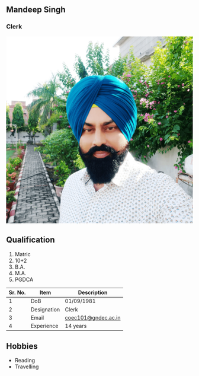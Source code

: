 ## Mandeep Singh

### Clerk

![Display picture](Photos/Mandeep.png)

## Qualification

1. Matric 
2. 10+2
3. B.A.
4. M.A.
5. PGDCA


| Sr. No. | Item        | Description     |
| ------- | ----------- | --------------- |
| 1       | DoB         | 01/09/1981      |
| 2       | Designation | Clerk       |
| 3       | Email       | coec101@gndec.ac.in |
| 4       | Experience  | 14 years         |

## Hobbies

- Reading
- Travelling


